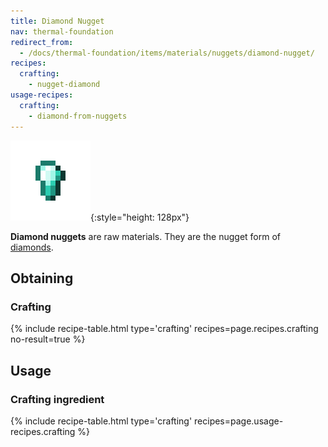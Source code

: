 ```yaml
---
title: Diamond Nugget
nav: thermal-foundation
redirect_from:
  - /docs/thermal-foundation/items/materials/nuggets/diamond-nugget/
recipes:
  crafting:
    - nugget-diamond
usage-recipes:
  crafting:
    - diamond-from-nuggets
---
```


![Diamond nugget](/assets/images/thermal-foundation/nugget-diamond.png){:style="height: 128px"}


**Diamond nuggets** are raw materials. They are the nugget form of
[diamonds](https://minecraft.gamepedia.com/Diamond).


Obtaining
---------

### Crafting
{% include recipe-table.html type='crafting' recipes=page.recipes.crafting no-result=true %}


Usage
-----

### Crafting ingredient
{% include recipe-table.html type='crafting' recipes=page.usage-recipes.crafting %}
